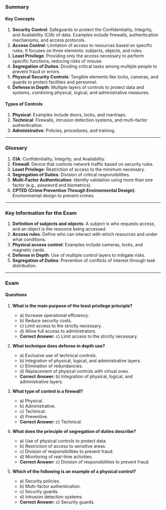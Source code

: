 ### Summary

#### Key Concepts

1. **Security Control**: Safeguards to protect the Confidentiality, Integrity, and Availability (CIA) of data. Examples include firewalls, authentication mechanisms, and access protocols.
2. **Access Control**: Limitation of access to resources based on specific rules. It focuses on three elements: subjects, objects, and rules.
3. **Least Privilege**: Providing only the access necessary to perform specific functions, reducing risks of misuse.
4. **Segregation of Duties**: Dividing critical tasks among multiple people to prevent fraud or errors.
5. **Physical Security Controls**: Tangible elements like locks, cameras, and guards to protect facilities and personnel.
6. **Defense in Depth**: Multiple layers of controls to protect data and systems, combining physical, logical, and administrative measures.

#### Types of Controls

1. **Physical**: Examples include doors, locks, and mantraps.
2. **Technical**: Firewalls, intrusion detection systems, and multi-factor authentication.
3. **Administrative**: Policies, procedures, and training.

---

### Glossary

1. **CIA**: Confidentiality, Integrity, and Availability.
2. **Firewall**: Device that controls network traffic based on security rules.
3. **Least Privilege**: Restriction of access to the minimum necessary.
4. **Segregation of Duties**: Division of critical responsibilities.
5. **Multi-Factor Authentication**: Identity validation using more than one factor (e.g., password and biometrics).
6. **CPTED (Crime Prevention Through Environmental Design)**: Environmental design to prevent crimes.

---

### Key Information for the Exam

1. **Definition of subjects and objects**: A subject is who requests access, and an object is the resource being accessed.
2. **Access rules**: Define who can interact with which resources and under what conditions.
3. **Physical access control**: Examples include cameras, locks, and magnetic cards.
4. **Defense in Depth**: Use of multiple control layers to mitigate risks.
5. **Segregation of Duties**: Prevention of conflicts of interest through task distribution.

---

### Exam

#### Questions

1. **What is the main purpose of the least privilege principle?**
    
    - a) Increase operational efficiency.
    - b) Reduce security costs.
    - c) Limit access to the strictly necessary.
    - d) Allow full access to administrators.
    - **Correct Answer:** c) Limit access to the strictly necessary.
2. **What technique does defense in depth use?**
    
    - a) Exclusive use of technical controls.
    - b) Integration of physical, logical, and administrative layers.
    - c) Elimination of redundancies.
    - d) Replacement of physical controls with virtual ones.
    - **Correct Answer:** b) Integration of physical, logical, and administrative layers.
3. **What type of control is a firewall?**
    
    - a) Physical.
    - b) Administrative.
    - c) Technical.
    - d) Preventive.
    - **Correct Answer:** c) Technical.
4. **What does the principle of segregation of duties describe?**
    
    - a) Use of physical controls to protect data.
    - b) Restriction of access to sensitive areas.
    - c) Division of responsibilities to prevent fraud.
    - d) Monitoring of real-time activities.
    - **Correct Answer:** c) Division of responsibilities to prevent fraud.
5. **Which of the following is an example of a physical control?**
    
    - a) Security policies.
    - b) Multi-factor authentication.
    - c) Security guards.
    - d) Intrusion detection systems.
    - **Correct Answer:** c) Security guards.